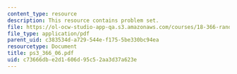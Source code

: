 ```yaml
---
content_type: resource
description: This resource contains problem set.
file: https://ol-ocw-studio-app-qa.s3.amazonaws.com/courses/18-366-random-walks-and-diffusion-fall-2006/c73666dbe2d1606d95c52aa3d37a623e_ps3_366_06.pdf
file_type: application/pdf
parent_uid: c383534d-a729-544e-f175-5be330bc94ea
resourcetype: Document
title: ps3_366_06.pdf
uid: c73666db-e2d1-606d-95c5-2aa3d37a623e
---
```

